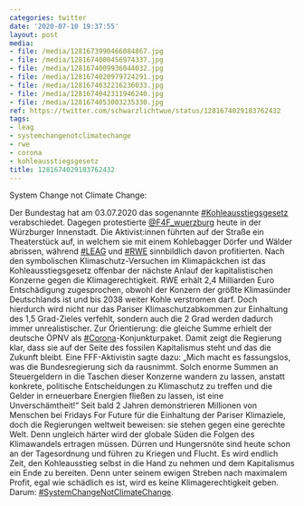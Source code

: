 ```yaml
---
categories: twitter
date: '2020-07-10 19:37:55'
layout: post
media:
- file: /media/1281673990466084867.jpg
- file: /media/1281674000456974337.jpg
- file: /media/1281674009936044032.jpg
- file: /media/1281674020979724291.jpg
- file: /media/1281674032216236033.jpg
- file: /media/1281674042311946240.jpg
- file: /media/1281674053003235330.jpg
ref: https://twitter.com/schwarzlichtwue/status/1281674029183762432
tags:
- leag
- systemchangenotclimatechange
- rwe
- corona
- kohleausstiegsgesetz
title: 1281674029183762432
---
```

System Change not Climate Change:



Der Bundestag hat am 03.07.2020 das sogenannte [#Kohleausstiegsgesetz](/t/kohleausstiegsgesetz) verabschiedet. Dagegen protestierte [@F4F_wuerzburg](https://twitter.com/F4F_wuerzburg) heute in der Würzburger Innenstadt. 
Die Aktivist:innen führten auf der Straße ein Theaterstück auf, in welchem sie mit einem Kohlebagger Dörfer und Wälder abrissen, während [#LEAG](/t/leag) und [#RWE](/t/rwe) sinnbildlich davon profitierten. 
Nach den symbolischen Klimaschutz-Versuchen im Klimapäckchen ist das Kohleausstiegsgesetz offenbar der nächste Anlauf der kapitalistischen Konzerne gegen die Klimagerechtigkeit.
RWE erhält 2,4 Milliarden Euro Entschädigung zugesprochen, obwohl der Konzern der größte Klimasünder Deutschlands ist und bis 2038 weiter Kohle verstromen darf.
Doch hierdurch wird nicht nur das Pariser Klimaschutzabkommen zur Einhaltung des 1,5 Grad-Zieles verfehlt, sondern auch die 2 Grad werden dadurch immer unrealistischer. Zur Orientierung: die gleiche Summe erhielt der deutsche ÖPNV als [#Corona](/t/corona)-Konjunkturpaket.
Damit zeigt die Regierung klar, dass sie auf der Seite des fossilen Kapitalismus steht und das die Zukunft bleibt.
Eine FFF-Aktivistin sagte dazu: „Mich macht es fassungslos, was die Bundesregierung sich da rausnimmt.
Solch enorme Summen an Steuergeldern in die Taschen dieser Konzerne wandern zu lassen, anstatt konkrete, politische Entscheidungen zu Klimaschutz zu treffen und die Gelder in erneuerbare Energien fließen zu lassen, ist eine Unverschämtheit!“
Seit bald 2 Jahren demonstrieren Millionen von Menschen bei Fridays For Future für die Einhaltung der Pariser Klimaziele, doch die Regierungen weltweit beweisen: sie stehen gegen eine gerechte Welt.
Denn ungleich härter wird der globale Süden die Folgen des Klimawandels ertragen müssen. Dürren und Hungersnöte sind heute schon an der Tagesordnung und führen zu Kriegen und Flucht.
Es wird endlich Zeit, den Kohleausstieg selbst in die Hand zu nehmen und dem Kapitalismus ein Ende zu bereiten. Denn unter seinem ewigen Streben nach maximalem Profit, egal wie schädlich es ist, wird es keine Klimagerechtigkeit geben. Darum: [#SystemChangeNotClimateChange](/t/systemchangenotclimatechange).